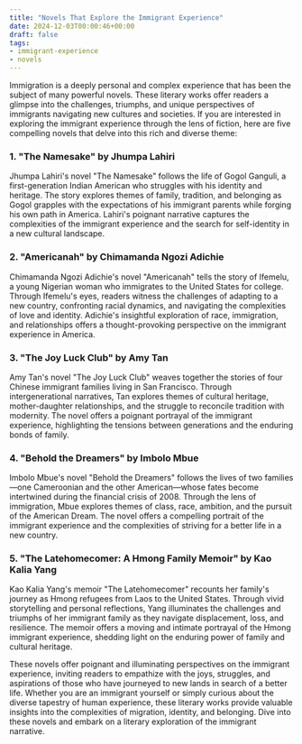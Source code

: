 ```yaml
---
title: "Novels That Explore the Immigrant Experience"
date: 2024-12-03T00:00:46+00:00
draft: false
tags:
- immigrant-experience
- novels
---
```


Immigration is a deeply personal and complex experience that has been the subject of many powerful novels. These literary works offer readers a glimpse into the challenges, triumphs, and unique perspectives of immigrants navigating new cultures and societies. If you are interested in exploring the immigrant experience through the lens of fiction, here are five compelling novels that delve into this rich and diverse theme:

### 1. "The Namesake" by Jhumpa Lahiri

Jhumpa Lahiri's novel "The Namesake" follows the life of Gogol Ganguli, a first-generation Indian American who struggles with his identity and heritage. The story explores themes of family, tradition, and belonging as Gogol grapples with the expectations of his immigrant parents while forging his own path in America. Lahiri's poignant narrative captures the complexities of the immigrant experience and the search for self-identity in a new cultural landscape.

### 2. "Americanah" by Chimamanda Ngozi Adichie

Chimamanda Ngozi Adichie's novel "Americanah" tells the story of Ifemelu, a young Nigerian woman who immigrates to the United States for college. Through Ifemelu's eyes, readers witness the challenges of adapting to a new country, confronting racial dynamics, and navigating the complexities of love and identity. Adichie's insightful exploration of race, immigration, and relationships offers a thought-provoking perspective on the immigrant experience in America.

### 3. "The Joy Luck Club" by Amy Tan

Amy Tan's novel "The Joy Luck Club" weaves together the stories of four Chinese immigrant families living in San Francisco. Through intergenerational narratives, Tan explores themes of cultural heritage, mother-daughter relationships, and the struggle to reconcile tradition with modernity. The novel offers a poignant portrayal of the immigrant experience, highlighting the tensions between generations and the enduring bonds of family.

### 4. "Behold the Dreamers" by Imbolo Mbue

Imbolo Mbue's novel "Behold the Dreamers" follows the lives of two families—one Cameroonian and the other American—whose fates become intertwined during the financial crisis of 2008. Through the lens of immigration, Mbue explores themes of class, race, ambition, and the pursuit of the American Dream. The novel offers a compelling portrait of the immigrant experience and the complexities of striving for a better life in a new country.

### 5. "The Latehomecomer: A Hmong Family Memoir" by Kao Kalia Yang

Kao Kalia Yang's memoir "The Latehomecomer" recounts her family's journey as Hmong refugees from Laos to the United States. Through vivid storytelling and personal reflections, Yang illuminates the challenges and triumphs of her immigrant family as they navigate displacement, loss, and resilience. The memoir offers a moving and intimate portrayal of the Hmong immigrant experience, shedding light on the enduring power of family and cultural heritage.

These novels offer poignant and illuminating perspectives on the immigrant experience, inviting readers to empathize with the joys, struggles, and aspirations of those who have journeyed to new lands in search of a better life. Whether you are an immigrant yourself or simply curious about the diverse tapestry of human experience, these literary works provide valuable insights into the complexities of migration, identity, and belonging. Dive into these novels and embark on a literary exploration of the immigrant narrative.